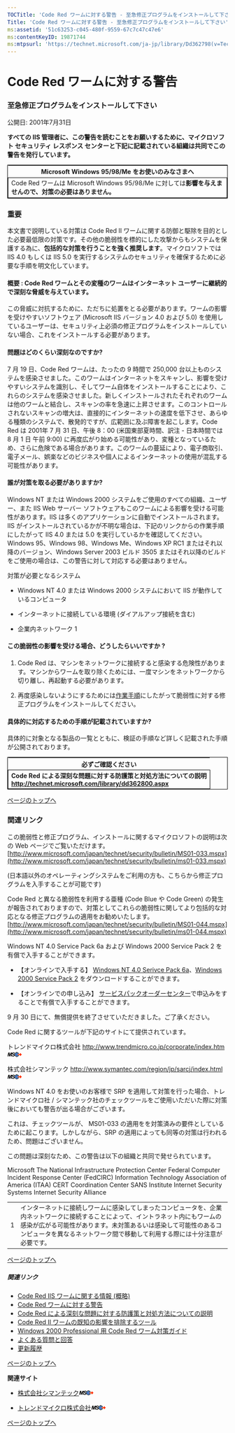 ```yaml
---
TOCTitle: 'Code Red ワームに対する警告 ‐ 至急修正プログラムをインストールして下さい'
Title: 'Code Red ワームに対する警告 ‐ 至急修正プログラムをインストールして下さい'
ms:assetid: '51c63253-c045-480f-9559-67c7c47c47e6'
ms:contentKeyID: 19871744
ms:mtpsurl: 'https://technet.microsoft.com/ja-jp/library/Dd362798(v=TechNet.10)'
---
```


Code Red ワームに対する警告
===========================

### 至急修正プログラムをインストールして下さい

公開日: 2001年7月31日

**すべての IIS 管理者に、この警告を読むことをお願いするために、マイクロソフト セキュリティ レスポンス センターと下記に記載されている組織は共同でこの警告を発行しています。**

 
<table style="border:1px solid black;">
<colgroup>
<col width="100%" />
</colgroup>
<thead>
<tr class="header">
<th>Microsoft Windows 95/98/Me をお使いのみなさまへ</th>
</tr>
</thead>
<tbody>
<tr class="odd">
<td style="border:1px solid black;">Code Red ワームは Microsoft Windows 95/98/Me に対しては<strong>影響を与えませんので、対策の必要はありません。</strong></td>
</tr>
</tbody>
</table>
  
### 重要
  
本文書で説明している対策は Code Red II ワームに関する防御と駆除を目的とした必要最低限の対策です。その他の脆弱性を標的にした攻撃からもシステムを保護する為に、**包括的な対策を行うことを強く推奨します**。マイクロソフトでは IIS 4.0 もしくは IIS 5.0 を実行するシステムのセキュリティを確保するために必要な手順を明文化しています。
  
#### 概要 : Code Red ワームとその変種のワームはインターネット ユーザーに継続的で深刻な脅威を与えています。
  
この脅威に対抗するために、ただちに処置をとる必要があります。ワームの影響を受けやすいソフトウェア (Microsoft IIS バージョン 4.0 および 5.0) を使用しているユーザーは、セキュリティ上必須の修正プログラムをインストールしていない場合、これをインストールする必要があります。
  
#### 問題はどのくらい深刻なのですか?
  
7 月 19 日、Code Red ワームは、たったの 9 時間で 250,000 台以上ものシステムを感染させました。このワームはインターネットをスキャンし、影響を受けやすいシステムを識別し、そしてワーム自体をインストールすることにより、これらのシステムを感染させました。新しくインストールされたそれぞれのワームは他のワームと結合し、スキャンの率を急速に上昇させます。このコントロールされないスキャンの増大は、直接的にインターネットの速度を低下させ、あらゆる種類のシステムで、散発的ですが、広範囲に及ぶ障害を起こします。Code Red は 2001年 7 月 31 日、午後 8：00 (米国東部夏時間、訳注 - 日本時間では 8 月 1 日 午前 9:00) に再度広がり始める可能性があり、変種となっているため、さらに危険である場合があります。このワームの蔓延により、電子商取引、電子メール、娯楽などのビジネスや個人によるインターネットの使用が混乱する可能性があります。
  
#### 誰が対策を取る必要がありますか?
  
Windows NT または Windows 2000 システムをご使用のすべての組織、ユーザー、また IIS Web サーバー ソフトウェアもこのワームによる影響を受ける可能性があります。IIS は多くのアプリケーションに自動でインストールされます。IIS がインストールされているかが不明な場合は、下記のリンクからの作業手順にしたがって IIS 4.0 または 5.0 を実行しているかを確認してください。Windows 95、Windows 98、Windows Me、Windows XP RC1 またはそれ以降のバージョン、Windows Server 2003 ビルド 3505 またはそれ以降のビルドをご使用の場合は、この警告に対して対応する必要はありません。
  
対策が必要となるシステム
  
-   Windows NT 4.0 または Windows 2000 システムにおいて IIS が動作しているコンピュータ
  
-   インターネットに接続している環境 (ダイアルアップ接続を含む)
  
-   企業内ネットワーク 1
  
#### この脆弱性の影響を受ける場合、どうしたらいいですか ?
  
1.  Code Red は、マシンをネットワークに接続すると感染する危険性があります。マシンからワームを取り除くためには、一度マシンをネットワークから切り離し、再起動する必要があります。
  
2.  再度感染しないようにするためには[作業手順](http://technet.microsoft.com/ja-jp/library/dd362800.aspx)にしたがって脆弱性に対する修正プログラムをインストールしてください。
  
#### 具体的に対応するための手順が記載されていますか?
  
具体的に対象となる製品の一覧とともに、検証の手順など詳しく記載された手順が公開されております。

 
<table style="border:1px solid black;">
<colgroup>
<col width="100%" />
</colgroup>
<thead>
<tr class="header">
<th>必ずご確認ください</th>
</tr>
</thead>
<tbody>
<tr class="odd">
<td style="border:1px solid black;"><strong>Code Red による深刻な問題に対する防護策と対処方法についての説明</strong><br />
<a href="http://technet.microsoft.com/library/dd362800.aspx"><strong>http://technet.microsoft.com/library/dd362800.aspx</strong></a></td>
</tr>
</tbody>
</table>
 

[](#mainsection)[ページのトップへ](#mainsection)

### 関連リンク

この脆弱性と修正プログラム、インストールに関するマイクロソフトの説明は次の Web ページでご覧いただけます。
[http://www.microsoft.com/japan/technet/security/bulletin/MS01-033.mspx](http://www.microsoft.com/japan/technet/security/bulletin/ms01-033.mspx)

(日本語以外のオペレーティングシステムをご利用の方も、こちらから修正プログラムを入手することが可能です)

Code Red と異なる脆弱性を利用する亜種 (Code Blue や Code Green) の発生が報告されておりますので、対策としてこれらの脆弱性に関してより包括的な対応となる修正プログラムの適用をお勧めいたします。
[http://www.microsoft.com/japan/technet/security/bulletin/MS01-044.mspx](http://www.microsoft.com/japan/technet/security/bulletin/ms01-044.mspx)

Windows NT 4.0 Service Pack 6a および Windows 2000 Service Pack 2 を有償で入手することができます。

-   【オンラインで入手する】
    [Windows NT 4.0 Serivce Pack 6a](http://www.microsoft.com/japan/ntserver/downloads/sp6a.mspx)、[Windows 2000 Service Pack 2](http://www.microsoft.com/japan/windows2000/downloads/) をダウンロードすることができます。

-   【オンラインでの申し込み】
    [サービスパックオーダーセンター](http://www.microsoft.com/japan/products/shop/)で申込みをすることで有償で入手することができます。

9 月 30 日にて、無償提供を終了させていただきました。ご了承ください。

Code Red に関するツールが下記のサイトにて提供されています。

トレンドマイクロ株式会社
<http://www.trendmicro.co.jp/corporate/index.htm>![](images/Dd362798.leave-ms(ja-jp,TechNet.10).gif)

株式会社シマンテック
<http://www.symantec.com/region/jp/sarcj/index.html>![](images/Dd362798.leave-ms(ja-jp,TechNet.10).gif)

Windows NT 4.0 をお使いのお客様で SRP を適用して対策を行った場合、トレンドマイクロ社 / シマンテック社のチェックツールをご使用いただいた際に対策後においても警告が出る場合がございます。

これは、チェックツールが、 MS01-033 の適用をを対策済みの要件としているために起こります。しかしながら、SRP の適用によっても同等の対策は行われるため、問題はございません。

この問題は深刻なため、この警告は以下の組織と共同で発せられています。

Microsoft
The National Infrastructure Protection Center
Federal Computer Incident Response Center (FedCIRC)
Information Technology Association of America (ITAA)
CERT Coordination Center
SANS Institute
Internet Security Systems
Internet Security Alliance

|     |                                                                                                                                                                                                                                                                                    |
|-----|------------------------------------------------------------------------------------------------------------------------------------------------------------------------------------------------------------------------------------------------------------------------------------|
| 1   | インターネットに接続しワームに感染してしまったコンピュータを、企業内ネットワークに接続することによって、イントラネット内にもワームの感染が広がる可能性があります。未対策あるいは感染して可能性のあるコンピュータを異なるネットワーク間で移動して利用する際には十分注意が必要です。 |

[](#mainsection)[ページのトップへ](#mainsection)

##### 関連リンク

-   [Code Red IIS ワームに関する情報 (概略)](https://technet.microsoft.com/ja-jp/library/6f2181fc-63dc-47ba-bef8-274dcf46e2f5(v=TechNet.10))
-   [Code Red ワームに対する警告](https://technet.microsoft.com/ja-jp/library/51c63253-c045-480f-9559-67c7c47c47e6(v=TechNet.10))
-   [Code Red による深刻な問題に対する防護策と対処方法についての説明](https://technet.microsoft.com/ja-jp/library/d4170d68-6db8-48b1-bbf1-624ff15ff143(v=TechNet.10))
-   [Code Red II ワームの既知の影響を排除するツール](https://technet.microsoft.com/ja-jp/library/703ec83e-ddb5-4632-b70c-65557bf014fe(v=TechNet.10))
-   [Windows 2000 Professional 用 Code Red ワーム対策ガイド](https://technet.microsoft.com/ja-jp/library/965ef673-a989-486b-af44-4dcfe294127d(v=TechNet.10))
-   [よくある質問と回答](https://technet.microsoft.com/ja-jp/library/1ce261cd-67cb-452a-ad50-83018ed6072b(v=TechNet.10))
-   [更新履歴](https://technet.microsoft.com/ja-jp/library/d0803687-3916-46c2-a9e2-47183f757099(v=TechNet.10))

[](#mainsection)[ページのトップへ](#mainsection)

**関連サイト**

-   [株式会社シマンテック](http://www.symantec.com/ja/jp/security_response/writeup.jsp?docid=2001-071911-5755-99)![](images/Dd362798.leave-ms(ja-jp,TechNet.10).gif)

-   [トレンドマイクロ株式会社](http://www.trendmicro.co.jp/esolution/solutiondetail.asp?solutionid=3057)![](images/Dd362798.leave-ms(ja-jp,TechNet.10).gif)

[](#mainsection)[ページのトップへ](#mainsection)

